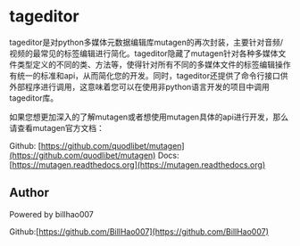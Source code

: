 # tageditor

tageditor是对python多媒体元数据编辑库mutagen的再次封装，主要针对音频/视频的最常见的标签编辑进行简化。tageditor隐藏了mutagen针对各种多媒体文件类型定义的不同的类、方法等，使得针对所有不同的多媒体文件的标签编辑操作有统一的标准和api，从而简化您的开发。同时，tageditor还提供了命令行接口供外部程序进行调用，这意味着您可以在使用非python语言开发的项目中调用tageditor库。

如果您想更加深入的了解mutagen或者想使用mutagen具体的api进行开发，那么请查看mutagen官方文档：

Github: [https://github.com/quodlibet/mutagen](https://github.com/quodlibet/mutagen)
Docs: [https://mutagen.readthedocs.org](https://mutagen.readthedocs.org)

## Author

Powered by billhao007

Github:[https://github.com/BillHao007](https://github.com/BillHao007)

